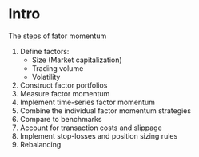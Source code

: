 # Intro

The steps of fator momentum

1. Define factors:
    - Size (Market capitalization)
    - Trading volume
    - Volatility
2. Construct factor portfolios
3. Measure factor momentum
4. Implement time-series factor momentum
5. Combine the individual factor momentum strategies
6. Compare to benchmarks
7. Account for transaction costs and slippage
8. Implement stop-losses and position sizing rules
9. Rebalancing
